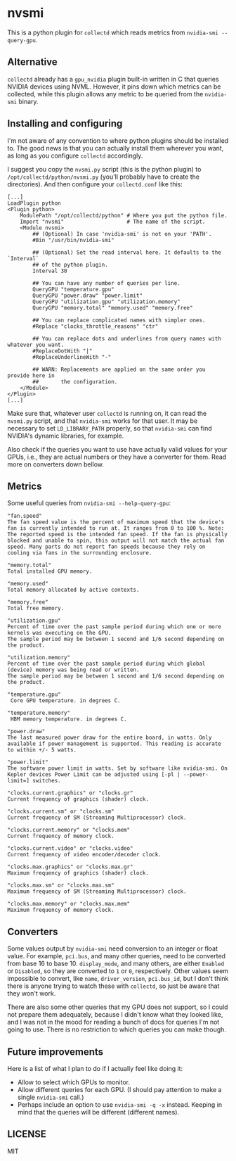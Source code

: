 nvsmi
=====

This is a python plugin for `collectd` which reads metrics from `nvidia-smi --query-gpu`.

## Alternative

`collectd` already has a `gpu_nvidia` plugin built-in written in C that queries NVIDIA devices using NVML. However, it pins down which metrics can be collected, while this plugin allows any metric to be queried from the `nvidia-smi` binary.

## Installing and configuring

I'm not aware of any convention to where python plugins should be installed to. The good news is that you can actually install them wherever you want, as long as you configure `collectd` accordingly.

I suggest you copy the `nvsmi.py` script (this is the python plugin) to `/opt/collectd/python/nvsmi.py` (you'll probably have to create the directories). And then configure your `collectd.conf` like this:

```
[...]
LoadPlugin python
<Plugin python>
    ModulePath "/opt/collectd/python" # Where you put the python file.
    Import "nvsmi"                    # The name of the script.
    <Module nvsmi>
        ## (Optional) In case 'nvidia-smi' is not on your 'PATH'.
        #Bin "/usr/bin/nvidia-smi"

        ## (Optional) Set the read interval here. It defaults to the `Interval`
        ## of the python plugin.
        Interval 30

        ## You can have any number of queries per line.
        QueryGPU "temperature.gpu"
        QueryGPU "power.draw" "power.limit"
        QueryGPU "utilization.gpu" "utilization.memory"
        QueryGPU "memory.total" "memory.used" "memory.free"

        ## You can replace complicated names with simpler ones.
        #Replace "clocks_throttle_reasons" "ctr"

        ## You can replace dots and underlines from query names with whatever you want.
        #ReplaceDotWith "|"
        #ReplaceUnderlineWith "-"

        ## WARN: Replacements are applied on the same order you provide here in
        ##       the configuration.
    </Module>
</Plugin>
[...]
```

Make sure that, whatever user `collectd` is running on, it can read the `nvsmi.py` script, and that `nvidia-smi` works for that user. It may be necessary to set `LD_LIBRARY_PATH` properly, so that `nvidia-smi` can find NVIDIA's dynamic libraries, for example.

Also check if the queries you want to use have actually valid values for your GPUs, i.e., they are actual numbers or they have a converter for them. Read more on converters down bellow.

## Metrics

Some useful queries from `nvidia-smi --help-query-gpu`:

    "fan.speed"
    The fan speed value is the percent of maximum speed that the device's fan is currently intended to run at. It ranges from 0 to 100 %. Note: The reported speed is the intended fan speed. If the fan is physically blocked and unable to spin, this output will not match the actual fan speed. Many parts do not report fan speeds because they rely on cooling via fans in the surrounding enclosure.

    "memory.total"
    Total installed GPU memory.

    "memory.used"
    Total memory allocated by active contexts.

    "memory.free"
    Total free memory.

    "utilization.gpu"
    Percent of time over the past sample period during which one or more kernels was executing on the GPU.
    The sample period may be between 1 second and 1/6 second depending on the product.

    "utilization.memory"
    Percent of time over the past sample period during which global (device) memory was being read or written.
    The sample period may be between 1 second and 1/6 second depending on the product.

    "temperature.gpu"
     Core GPU temperature. in degrees C.

    "temperature.memory"
     HBM memory temperature. in degrees C.

    "power.draw"
    The last measured power draw for the entire board, in watts. Only available if power management is supported. This reading is accurate to within +/- 5 watts.

    "power.limit"
    The software power limit in watts. Set by software like nvidia-smi. On Kepler devices Power Limit can be adjusted using [-pl | --power-limit=] switches.

    "clocks.current.graphics" or "clocks.gr"
    Current frequency of graphics (shader) clock.

    "clocks.current.sm" or "clocks.sm"
    Current frequency of SM (Streaming Multiprocessor) clock.

    "clocks.current.memory" or "clocks.mem"
    Current frequency of memory clock.

    "clocks.current.video" or "clocks.video"
    Current frequency of video encoder/decoder clock.

    "clocks.max.graphics" or "clocks.max.gr"
    Maximum frequency of graphics (shader) clock.

    "clocks.max.sm" or "clocks.max.sm"
    Maximum frequency of SM (Streaming Multiprocessor) clock.

    "clocks.max.memory" or "clocks.max.mem"
    Maximum frequency of memory clock.

## Converters

Some values output by `nvidia-smi` need conversion to an integer or float value. For example, `pci.bus`, and many other queries, need to be converted from base 16 to base 10. `display_mode`, and many others, are either `Enabled` or `Disabled`, so they are converted to `1` or `0`, respectively. Other values seem impossible to convert, like `name`, `driver_version`, `pci.bus_id`, but I don't think there is anyone trying to watch these with `collectd`, so just be aware that they won't work.

There are also some other queries that my GPU does not support, so I could not prepare them adequately, because I didn't know what they looked like, and I was not in the mood for reading a bunch of docs for queries I'm not going to use. There is no restriction to which queries you can make though.

<!-- By default any value is considered a "gauge", except those that I know what they are. -->

## Future improvements

Here is a list of what I plan to do if I actually feel like doing it:

 - Allow to select which GPUs to monitor.
 - Allow different queries for each GPU. (I should pay attention to make a single `nvidia-smi` call.)
 - Perhaps include an option to use `nvidia-smi -q -x` instead. Keeping in mind that the queries will be different (different names).

## LICENSE

MIT
